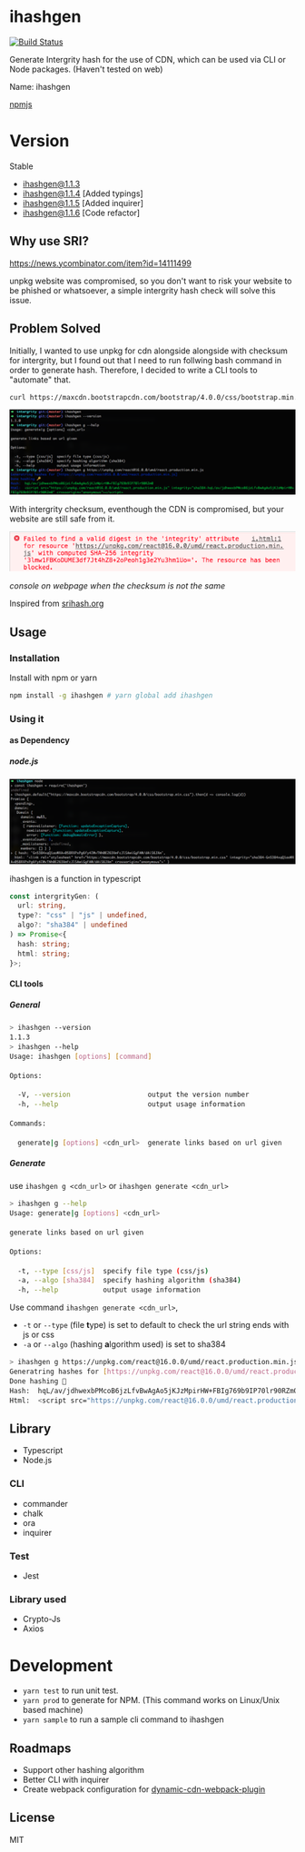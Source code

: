 # ihashgen

[![Build Status](https://travis-ci.org/superoo7/intergrity_gen.svg?branch=master)](https://travis-ci.org/superoo7/intergrity_gen)

Generate Intergrity hash for the use of CDN, which can be used via CLI or Node packages. (Haven't tested on web)

Name: ihashgen

[npmjs](https://www.npmjs.com/package/ihashgen)

# Version

Stable

- ihashgen@1.1.3
- ihashgen@1.1.4 [Added typings]
- ihashgen@1.1.5 [Added inquirer]
- ihashgen@1.1.6 [Code refactor]

## Why use SRI?

https://news.ycombinator.com/item?id=14111499

unpkg website was compromised, so you don't want to risk your website to be phished or whatsoever, a simple intergrity hash check will solve this issue.

## Problem Solved

Initially, I wanted to use unpkg for cdn alongside alongside with checksum for intergrity, but I found out that I need to run follwing bash command in order to generate hash. Therefore, I decided to write a CLI tools to "automate" that.

```bash
curl https://maxcdn.bootstrapcdn.com/bootstrap/4.0.0/css/bootstrap.min.css | openssl dgst -sha384 -binary | openssl base64 -A
```

![](assets/sample.png)

With intergrity checksum, eventhough the CDN is compromised, but your website are still safe from it.

![](assets/intergrity.png)

_console on webpage when the checksum is not the same_

Inspired from [srihash.org](https://www.srihash.org/)

## Usage

### Installation

Install with npm or yarn

```bash
npm install -g ihashgen # yarn global add ihashgen
```

### Using it

#### as Dependency

##### node.js

![](assets/node.png)

ihashgen is a function in typescript

```ts
const intergrityGen: (
  url: string,
  type?: "css" | "js" | undefined,
  algo?: "sha384" | undefined
) => Promise<{
  hash: string;
  html: string;
}>;
```

#### CLI tools

##### General

```bash
> ihashgen --version
1.1.3
> ihashgen --help
Usage: ihashgen [options] [command]

Options:

  -V, --version                   output the version number
  -h, --help                      output usage information

Commands:

  generate|g [options] <cdn_url>  generate links based on url given
```

##### Generate

use `ihashgen g <cdn_url>` or `ihashgen generate <cdn_url>`

```bash
> ihashgen g --help
Usage: generate|g [options] <cdn_url>

generate links based on url given

Options:

  -t, --type [css/js]  specify file type (css/js)
  -a, --algo [sha384]  specify hashing algorithm (sha384)
  -h, --help           output usage information
```

Use command `ihashgen generate <cdn_url>`,

- `-t` or `--type` (file **t**ype) is set to default to check the url string ends with js or css
- `-a` or `--algo` (hashing **a**lgorithm used) is set to sha384

```bash
> ihashgen g https://unpkg.com/react@16.0.0/umd/react.production.min.js -t js -a sha384
Generatring hashes for [https://unpkg.com/react@16.0.0/umd/react.production.min.js]
Done hashing 🔑
Hash:  hqL/av/jdhwexbPMcoB6jzLfvBwAgAo5jKJzMpirHW+FBIg769b9IP70lr90RZm0
Html:  <script src="https://unpkg.com/react@16.0.0/umd/react.production.min.js" integrity="sha384-hqL/av/jdhwexbPMcoB6jzLfvBwAgAo5jKJzMpirHW+FBIg769b9IP70lr90RZm0" crossorigin="anonymous"></script>
```

## Library

- Typescript
- Node.js

### CLI

- commander
- chalk
- ora
- inquirer

### Test

- Jest

### Library used

- Crypto-Js
- Axios

# Development

- `yarn test` to run unit test.
- `yarn prod` to generate for NPM. (This command works on Linux/Unix based machine)
- `yarn sample` to run a sample cli command to ihashgen

## Roadmaps

- Support other hashing algorithm
- Better CLI with inquirer
- Create webpack configuration for [dynamic-cdn-webpack-plugin](https://www.npmjs.com/package/dynamic-cdn-webpack-plugin)

## License

MIT
